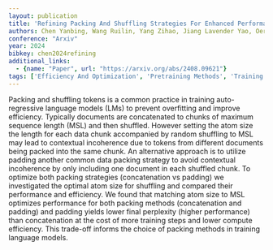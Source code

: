 ```yaml
---
layout: publication
title: 'Refining Packing And Shuffling Strategies For Enhanced Performance In Generative Language Models'
authors: Chen Yanbing, Wang Ruilin, Yang Zihao, Jiang Lavender Yao, Oermann Eric Karl
conference: "Arxiv"
year: 2024
bibkey: chen2024refining
additional_links:
  - {name: "Paper", url: "https://arxiv.org/abs/2408.09621"}
tags: ['Efficiency And Optimization', 'Pretraining Methods', 'Training Techniques']
---
```

Packing and shuffling tokens is a common practice in training auto-regressive language models (LMs) to prevent overfitting and improve efficiency. Typically documents are concatenated to chunks of maximum sequence length (MSL) and then shuffled. However setting the atom size the length for each data chunk accompanied by random shuffling to MSL may lead to contextual incoherence due to tokens from different documents being packed into the same chunk. An alternative approach is to utilize padding another common data packing strategy to avoid contextual incoherence by only including one document in each shuffled chunk. To optimize both packing strategies (concatenation vs padding) we investigated the optimal atom size for shuffling and compared their performance and efficiency. We found that matching atom size to MSL optimizes performance for both packing methods (concatenation and padding) and padding yields lower final perplexity (higher performance) than concatenation at the cost of more training steps and lower compute efficiency. This trade-off informs the choice of packing methods in training language models.

